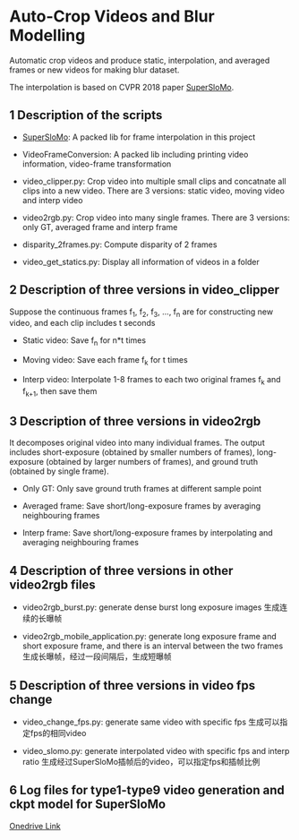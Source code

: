 # Auto-Crop Videos and Blur Modelling

Automatic crop videos and produce static, interpolation, and averaged frames or new videos for making blur dataset.

The interpolation is based on CVPR 2018 paper [SuperSloMo](https://people.cs.umass.edu/~hzjiang/projects/superslomo/).

## 1 Description of the scripts

- [SuperSloMo](https://github.com/avinashpaliwal/Super-SloMo): A packed lib for frame interpolation in this project

- VideoFrameConversion: A packed lib including printing video information, video-frame transformation

- video_clipper.py: Crop video into multiple small clips and concatnate all clips into a new video. There are 3 versions: static video, moving video and interp video

- video2rgb.py: Crop video into many single frames. There are 3 versions: only GT, averaged frame and interp frame

- disparity_2frames.py: Compute disparity of 2 frames

- video_get_statics.py: Display all information of videos in a folder

## 2 Description of three versions in video_clipper

Suppose the continuous frames f<sub>1</sub>, f<sub>2</sub>, f<sub>3</sub>, ..., f<sub>n</sub> are for constructing new video, and each clip includes t seconds

- Static video: Save f<sub>n</sub> for n*t times

- Moving video: Save each frame f<sub>k</sub> for t times

- Interp video: Interpolate 1-8 frames to each two original frames f<sub>k</sub> and f<sub>k+1</sub>, then save them

## 3 Description of three versions in video2rgb

It decomposes original video into many individual frames. The output includes short-exposure (obtained by smaller numbers of frames), long-exposure (obtained by larger numbers of frames), and ground truth (obtained by single frame).

- Only GT: Only save ground truth frames at different sample point

- Averaged frame: Save short/long-exposure frames by averaging neighbouring frames

- Interp frame: Save short/long-exposure frames by interpolating and averaging neighbouring frames

## 4 Description of three versions in other video2rgb files

- video2rgb_burst.py: generate dense burst long exposure images 生成连续的长曝帧

- video2rgb_mobile_application.py: generate long exposure frame and short exposure frame, and there is an interval between the two frames 生成长曝帧，经过一段间隔后，生成短曝帧

## 5 Description of three versions in video fps change

- video_change_fps.py: generate same video with specific fps 生成可以指定fps的相同video

- video_slomo.py: generate interpolated video with specific fps and interp ratio 生成经过SuperSloMo插帧后的video，可以指定fps和插帧比例

## 6 Log files for type1-type9 video generation and ckpt model for SuperSloMo

[Onedrive Link](https://portland-my.sharepoint.com/:f:/g/personal/yzzhao2-c_ad_cityu_edu_hk/EpEte0zzHt5IqQr01LINntEBrv2waXRwwBEjDtWns-gyeA?e=U9xw4t)
